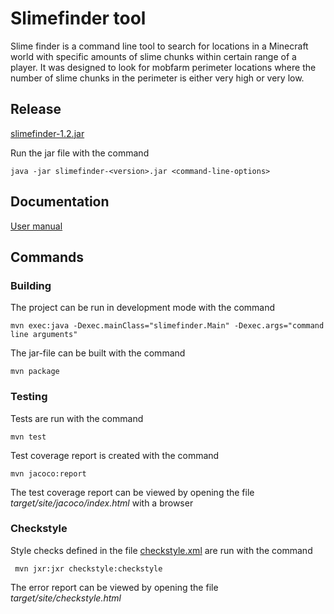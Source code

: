 # Slimefinder tool

Slime finder is a command line tool to search for locations in a Minecraft world with specific amounts of slime chunks within certain range of a player. It was designed to look for mobfarm perimeter locations where the number of slime chunks in the perimeter is either very high or very low.

## Release
[slimefinder-1.2.jar](https://github.com/Nukelawe/slimefinder/releases/download/1.1/slimefinder-1.2.jar)

Run the jar file with the command
```
java -jar slimefinder-<version>.jar <command-line-options>
```

## Documentation

[User manual](Slimefinder/documentation/user-manual.md)

## Commands 

### Building

The project can be run in development mode with the command

```
mvn exec:java -Dexec.mainClass="slimefinder.Main" -Dexec.args="command line arguments"
```

The jar-file can be built with the command

```
mvn package
```

### Testing

Tests are run with the command

```
mvn test
```

Test coverage report is created with the command

```
mvn jacoco:report
```

The test coverage report can be viewed by opening the file _target/site/jacoco/index.html_ with a browser

### Checkstyle

Style checks defined in the file [checkstyle.xml]() are run with the command

```
 mvn jxr:jxr checkstyle:checkstyle
```

The error report can be viewed by opening the file _target/site/checkstyle.html_
